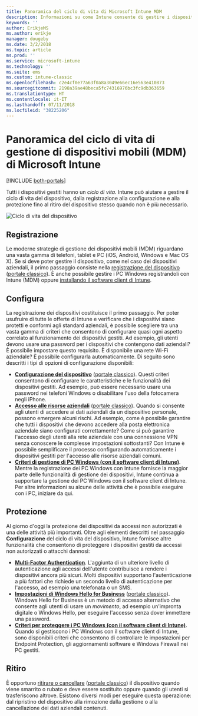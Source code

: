```yaml
---
title: Panoramica del ciclo di vita di Microsoft Intune MDM
description: Informazioni su come Intune consente di gestire i dispositivi per l'intero ciclo di vita, dalla registrazione alla configurazione fino al ritiro finale.
keywords: ''
author: ErikjeMS
ms.author: erikje
manager: dougeby
ms.date: 3/2/2018
ms.topic: article
ms.prod: ''
ms.service: microsoft-intune
ms.technology: ''
ms.suite: ems
ms.custom: intune-classic
ms.openlocfilehash: c2e4cf0e77a63f0a8a3049e66ec16e563e410873
ms.sourcegitcommit: 2198a39ae48beca5fc74316976bc3fc9db363659
ms.translationtype: HT
ms.contentlocale: it-IT
ms.lasthandoff: 07/11/2018
ms.locfileid: "38225206"
---
```

# <a name="overview-of-the-microsoft-intune-mobile-device-management-mdm-lifecycle"></a>Panoramica del ciclo di vita di gestione di dispositivi mobili (MDM) di Microsoft Intune

[!INCLUDE [both-portals](./includes/note-for-both-portals.md)]

Tutti i dispositivi gestiti hanno un *ciclo di vita*. Intune può aiutare a gestire il ciclo di vita del dispositivo, dalla registrazione alla configurazione e alla protezione fino al ritiro del dispositivo stesso quando non è più necessario.

![Ciclo di vita del dispositivo](./media/device-lifecycle.png "Ciclo di vita del dispositivo di Intune")

## <a name="enroll"></a>Registrazione
Le moderne strategie di gestione dei dispositivi mobili (MDM) riguardano una vasta gamma di telefoni, tablet e PC (iOS, Android, Windows e Mac OS X). Se si deve poter gestire il dispositivo, come nel caso dei dispositivi aziendali, il primo passaggio consiste nella [registrazione del dispositivo](device-enrollment.md) ([portale classico](/intune-classic/deploy-use/enroll-devices-in-microsoft-intune)). È anche possibile gestire i PC Windows registrandoli con Intune (MDM) oppure [installando il software client di Intune](/intune-classic/deploy-use/manage-windows-pcs-with-microsoft-intune).

## <a name="configure"></a>Configura
La registrazione dei dispositivi costituisce il primo passaggio. Per poter usufruire di tutte le offerte di Intune e verificare che i dispositivi siano protetti e conformi agli standard aziendali, è possibile scegliere tra una vasta gamma di criteri che consentono di configurare quasi ogni aspetto correlato al funzionamento dei dispositivi gestiti. Ad esempio, gli utenti devono usare una password per i dispositivi che contengono dati aziendali? È possibile impostare questo requisito. È disponibile una rete Wi-Fi aziendale? È possibile configurarla automaticamente. Di seguito sono descritti i tipi di opzioni di configurazione disponibili:

- [**Configurazione del dispositivo**](device-profiles.md) ([portale classico](/intune-classic/deploy-use/manage-settings-and-features-on-your-devices-with-microsoft-intune-policies)). Questi criteri consentono di configurare le caratteristiche e le funzionalità dei dispositivi gestiti. Ad esempio, può essere necessario usare una password nei telefoni Windows o disabilitare l'uso della fotocamera negli iPhone.
- [**Accesso alle risorse aziendali**](device-profiles.md) ([portale classico](/intune-classic/deploy-use/enable-access-to-company-resources-with-microsoft-intune)). Quando si consente agli utenti di accedere ai dati aziendali da un dispositivo personale, possono emergere alcuni rischi. Ad esempio, come è possibile garantire che tutti i dispositivi che devono accedere alla posta elettronica aziendale siano configurati correttamente? Come si può garantire l'accesso degli utenti alla rete aziendale con una connessione VPN senza conoscere le complesse impostazioni sottostanti? Con Intune è possibile semplificare il processo configurando automaticamente i dispositivi gestiti per l'accesso alle risorse aziendali comuni.
- [**Criteri di gestione di PC Windows (con il software client di Intune)**](/intune-classic/deploy-use/common-windows-pc-management-tasks-with-the-microsoft-intune-computer-client). Mentre la registrazione dei PC Windows con Intune fornisce la maggior parte delle funzionalità di gestione dei dispositivi, Intune continua a supportare la gestione dei PC Windows con il software client di Intune. Per altre informazioni su alcune delle attività che è possibile eseguire con i PC, iniziare da qui.

## <a name="protect"></a>Protezione
Al giorno d'oggi la protezione dei dispositivi da accessi non autorizzati è una delle attività più importanti. Oltre agli elementi descritti nel passaggio **Configurazione** del ciclo di vita del dispositivo, Intune fornisce altre funzionalità che consentono di proteggere i dispositivi gestiti da accessi non autorizzati o attacchi dannosi:
- [**Multi-Factor Authentication**](/intune-classic/deploy-use/protect-your-devices-with-microsoft-intune). L'aggiunta di un ulteriore livello di autenticazione agli accessi dell'utente contribuisce a rendere i dispositivi ancora più sicuri. Molti dispositivi supportano l'autenticazione a più fattori che richiede un secondo livello di autenticazione per l'accesso, ad esempio una telefonata o un SMS.
- [**Impostazioni di Windows Hello for Business**](windows-hello.md) ([portale classico](/intune-classic/deploy-use/control-microsoft-passport-settings-on-devices-with-microsoft-intune)). Windows Hello for Business è un metodo di accesso alternativo che consente agli utenti di usare un *movimento*, ad esempio un'impronta digitale o Windows Hello, per eseguire l'accesso senza dover immettere una password.
- [**Criteri per proteggere i PC Windows (con il software client di Intune)**](/intune-classic/deploy-use/policies-to-protect-windows-pcs-in-microsoft-intune). Quando si gestiscono i PC Windows con il software client di Intune, sono disponibili criteri che consentono di controllare le impostazioni per Endpoint Protection, gli aggiornamenti software e Windows Firewall nei PC gestiti.

## <a name="retire"></a>Ritiro
È opportuno [ritirare o cancellare](device-management.md) ([portale classico](/intune-classic/deploy-use/use-remote-wipe-to-help-protect-data-using-microsoft-intune)) il dispositivo quando viene smarrito o rubato e deve essere sostituito oppure quando gli utenti si trasferiscono altrove. Esistono diversi modi per eseguire questa operazione: dal ripristino del dispositivo alla rimozione dalla gestione o alla cancellazione dei dati aziendali contenuti.
